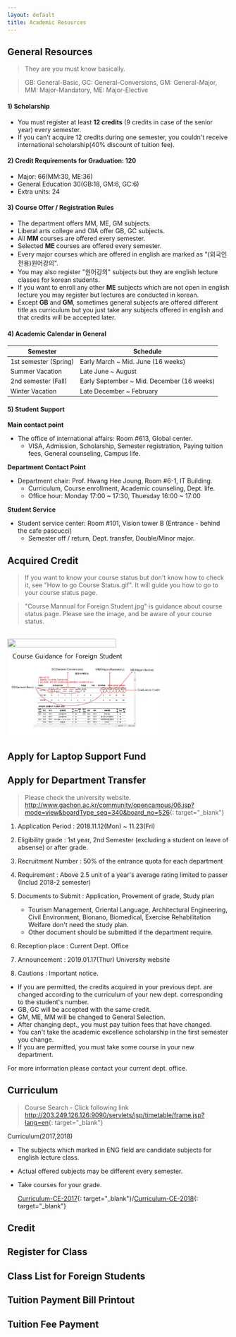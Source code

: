 ```yaml
---
layout: default
title: Academic Resources
---
```


## General Resources
> They are you must know basically.

> GB: General-Basic, GC: General-Conversions, GM: General-Major, MM: Major-Mandatory, ME: Major-Elective


#### 1) Scholarship
- You must register at least **12 credits** (9 credits in case of the senior year) every semester.
- If you can't acquire 12 credits during one semester, you couldn't receive international scholarship(40% discount of tuition fee).


#### 2) Credit Requirements for Graduation: 120
- Major: 66(MM:30, ME:36)
- General Education 30(GB:18, GM:6, GC:6)
- Extra units: 24


#### 3) Course Offer / Registration Rules
- The department offers MM, ME, GM subjects.
- Liberal arts college and OIA offer GB, GC subjects.
- All **MM** courses are offered every semester.
- Selected **ME** courses are offered every semester.
- Every major courses which are offered in english are marked as "(외국인전용)원어강의".
- You may also register "원어강의" subjects but they are english lecture classes for korean students.
- If you want to enroll any other **ME** subjects which are not open in english lecture you may register but lectures are conducted in korean.
- Except **GB** and **GM**, sometimes general subjects are offered different title as curriculum but you just take any subjects offered in english and that credits will be accepted later.


#### 4) Academic Calendar in General

|Semester|Schedule|
|---|---|
|1st semester (Spring)|Early March ~ Mid. June (16 weeks)|
|Summer Vacation|	Late June ~ August|
|2nd semester (Fall)|Early September ~ Mid. December (16 weeks)|
|Winter Vacation|Late December ~ February|
 

#### 5) Student Support
**Main contact point**
- The office of international affairs: Room #613, Global center.
    - VISA, Admission, Scholarship, Semester registration, Paying tuition fees, General counseling, Campus life.

**Department Contact Point**
- Department chair: Prof. Hwang Hee Joung, Room #6-1, IT Building.
    - Curriculum, Course enrollment, Academic counseling, Dept. life.
    - Office hour: Monday 17:00 ~ 17:30, Thuesday 16:00 ~ 17:00

**Student Service**
- Student service center: Room #101, Vision tower B (Entrance - behind the cafe pascucci)
    - Semester off / return, Dept. transfer, Double/Minor major.



## Acquired Credit 
> If you want to know your course status but don't know how to check it, see "How to go Course Status.gif". It will guide you how to go to your course status page.

> "Course Mannual for Foreign Student.jpg" is guidance about course status page. Please see the image, and be aware of your course status.

<br>

<img src="img/How to Go Course Status.gif" width="70%" height="70%">

<br>

<img src="img/Course_Mannual_for_Foreign_Student.JPG" width="70%" height="70%">

## Apply for Laptop Support Fund

## Apply for Department Transfer

>Please check the university website.
><http://www.gachon.ac.kr/community/opencampus/06.jsp?mode=view&boardType_seq=340&board_no=526>{: target="_blank"}

1. Application Period : 2018.11.12(Mon) ~ 11.23(Fri)

2. Eligibility grade : 1st year, 2nd Semester (excluding a student on leave of absense) or after grade.

3. Recruitment Number : 50% of the entrance quota for each department

4. Requirement : Above 2.5 unit of a year's average rating limited to passer (Includ 2018-2 semester)

5. Documents to Submit : Application, Provement of grade, Study plan
    * Tourism Management, Oriental Language, Architectural Engineering, Civil Environment, Bionano, Biomedical, Exercise Rehabilitation Welfare don't need the study plan.
    * Other document should be submitted if the department require.

6. Reception place : Current Dept. Office

7. Announcement : 2019.01.17(Thur) University website

8. Cautions : Important notice.<br>
* If you are permitted, the credits acquired in your previous dept. are changed according to the curriculum of your new dept. corresponding to the student's number.
* GB, GC will be accepted with the same credit.
* GM, ME, MM will be changed to General Selection.
* After changing dept., you must pay tuition fees that have changed.
* You can't take the academic excellence scholarship in the first semester you change.
* If you are permitted, you must take some course in your new department.

For more information please contact your current dept. office.

## Curriculum
>Course Search - Click following link
><http://203.249.126.126:9090/servlets/jsp/timetable/frame.jsp?lang=en>{: target="_blank"}

Curriculum(2017,2018)
- The subjects which marked in ENG field are candidate subjects for english lecture class.
- Actual offered subjects may be different every semester.
- Take courses for your grade.

    [Curriculum-CE-2017](pdf/Curriculum-CE-2017.pdf){: target="_blank"}/[Curriculum-CE-2018](pdf/Curriculum-CE-2018.pdf){: target="_blank"}

## Credit
## Register for Class
## Class List for Foreign Students
## Tuition Payment Bill Printout
## Tuition Fee Payment
